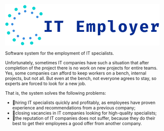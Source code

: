 ![GitHub Logo](/src/assets/img/brand/logo.png)


Software system for the employment of IT specialists.

Unfortunately, sometimes IT companies have such a situation that after completion of the project there is no work on new projects for entire teams. Yes, some companies can afford to keep workers on a bench, internal projects, but not all. But even at the bench, not everyone agrees to stay, so experts are forced to look for a new job.

That is, the system solves the following problems:
* 💪hiring IT specialists quickly and profitably, as employees have proven experience and recommendations from a previous company;
* 💪closing vacancies in IT companies looking for high-quality specialists;
* 💪the reputation of IT companies does not suffer, because they do their best to get their employees a good offer from another company.

